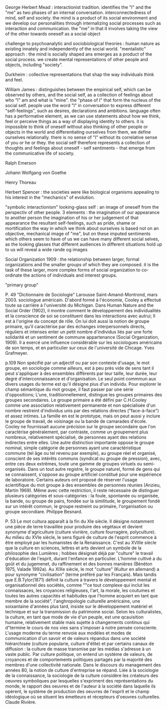 George Herbert Mead : interactionist tradition. identifies the "I" and the "me" as two phases of an internal conversation.
interconnectedness of mind, self and society.
the mind is a product of its social environment and we develop our personalities through internalizing social processes such as interaction and communication.
the "me" in that it involves taking the view of the other towards oneself as a social object

challenge to psychoanalytic and sociobiological theories : human nature as existing innately and independently of the social world.
"mentalistic" approach : the mind is socially shaped ans emerges as a product of the social process.
we create mental representations of other people and objects, including "society".

Durkheim : collective representations that shap the way individuals think and feel.

William James : 
distinguishes between the empirical self, which can be observed by others, and the social self, as a collection of feelings about who "I" am and what is "mine".
the "phase of I" that form the nucleus of the social self.
people use the word "I" in conversation to express different "self-feelings", such as desires, declarations and ambitions.
language often has a performative element, as we can use statements about how we think, feel or perceive things as a way of displaying identity to others.
it is impossible to think of oneself without also thinking of other people or objects in the world and differentiating ourselves from them, we define ourselves relationally.
there is no sense of "I" without its correlative sense of you or he or they.
the social self therefore represents a collection of thoughts and feelings about oneself - self sentiments - that emerge from the communicative life of society.

Ralph Emerson

Johann Wolfgang von Goethe

Henry Thoreau

Herbert Spencer : the societies were like biological organisms appealing to his interest in the "mechanics" of evolution.

"symbolic interactionism"
looking-glass self : an image of oneself from the perspectiv of other people.
3 elements : the imagination of our appearance to another person
the imagination of his or her judgement of that appearance
the resultant self-feelings, such as pride, shame or mortification
the way in which we think about ourselves is based not on an objective, mechanical image of "me", but on these imputed sentiments which others seem to have of us
we can have many different social selves, as the looking glasses that different audiences in different situations hold up to us will reveal a wide rande og images

Social Organization 1909 : the relationship between larger, formal organizations and the smaller groups of which they are composed.
it is the task of these larger, more complex forms of social organization to co-ordinate the actions of individuals and interest groups.

"primary group" 

P. 49 "Dictionnaire de Sociologie" Larousse Saint-Amand-Montrond, mars 2003.
sociologue américain. D'abord formé à l'économie, Cooley a effectué toute sa carrière à l'université du Michigan. Dans Human Nature and the Social Order (1902), il montre comment le développement des individualités et la conscience de soi se constituent dans les interactions avec autrui; Il est à l'origine du concept de rôle. On lui doit aussi la notion de groupe primaire, qu'il caractérise par des échanges interpersonnels directs, réguliers et intenses enter un petit nombre d'individus liés par une forte solidarité et un sentiment de commune appartenance (Social Organization, 1909). Il a exercé une influence considérable sur les sociologues américains de son temps, et en particulier sur ceux de l'université de Chicage. Yves Grafmeyer.

p.109
Non spécifié par un adjectif ou par son contexte d'usage, le mot groupe, en sociologie comme ailleurs, est à peu près vide de sens tant il peut s'appliquer à des ensembles différents par leur taille, leur durée, leur degré d'interconnaissance et d'organisation. Le seul point commmun aux divers usages du terme est qu'il désigne plus d'un individu. Pour explorer le champ sémantique du mot groupe, il faut passer par une série d'oppositions;
L'une, traditionnellement, distingue les groupes primaires des groupes secondaires. Le groupe primaire a été défini par C.H.Cooley comme une association relativement permanente et non spécialisée d'un nombre restreint d'individus unis par des relations directes ("face-à-face") et assez intimes. La famille en est le prototype, mais on peut aussi y inclure le groupe de travail, de voisinage ou la bande de camarades d'école. Cooley ne fournissait aucune précision sur le groupe secondaire que l'on caractérise généralement, par contraste, comme un groupement plus nombreux, relativement spécialisé, de personnes ayant des relations indirectes entre elles.
Une autre distinction importante oppose le groupe nominal, simple catégorie de personnes ayant une caractéristique commune (tel âge ou tel revenu par exemple), au groupe réel et organisé, conscient de ses intérêts communs (syndicat ou groupe de pression), avec, entre ces deux extrêmes, toute une gamme de groupes virtuels ou semi-organisés.
Dans un tout autre registre, le groupe naturel, formé de gens qui se connaissent, s'oppose au groupe artificiel constitué pour une expérience de laboratoire.
Certains auteurs ont proposé de réserver l'usage scientifique du mot groupe à des ensembles de personnes réunies (Anzieu, Martin 1969).
Même avec cette restriction, il reste nécessaire de distinguer plusieurs catégories et sous-catégories : la foule, spontanée ou organisée, la bande, ou groupe de pairs, fondée sur la similitude, le groupement fondé sur un intérêt commun, le groupe restreint ou primaire, l'organisation ou groupe secondiare. Philippe Besnard.

P. 53
Le mot cultura apparaît à la fin du XIe siècle. Il désigne notamment une pièce de terre travaillée pour produire des végétaux et devient synonyme d'agriculture (culture vivrière, culture fourragère, polyculture). Au milieu du XVIe siècle, le sens figuré de culture de l'esprit commence à être employé par les humanistes de la Renaissance. C'est au XVIIIe siècle que la culture en sciences, lettres et arts devient un symbole de la philosophie des Lumières ; 
hobbes désignait déjà par "culture" le travail d'éducation de l'esprit, durant l'enfance en particulier. L'homme cultivé a du goût et du jugemenet, du raffinement et des bonnes manières (Bénéton 1975, Valade 1992a). Au XIXe siècle, le mot "culture" (Kultur en allemand) a pour synonyme "civilisation" (terme préféré par les Français). Mais tandis que E.B.Tylor(1871) définit la culture à travers le développement mental et organisationnel des sociétés, comme ""ce tout complexe qui inclut les connaissaces, les croyances religieuses, l'art, la morale, les coutumes et toutes les autres capacités et habitudes que l'homme acquiert en tant que membre de la société", l'anghropologie culturelle américaine, une soixantaine d'années plus tard, insiste sur le développement matériel et technique et sur la transmission du patrimoine social. Selon les culturalistes, la culture, en tant que mode de vie d'un peuple, est une qcauisition humaine, relativement stable mais sujette à changements continus qui d"termine le cours de nos vies sans s'imposer à notre pensée consciente.
L'usage moderne du terme renvoie aux modèles et modes de communication d'un savoir et de valeurs répandus dans une société hiérarchisée (culture popularie, culture d'élite) et par certains canaux de diffusion : la culture de masse transmise par les médias s'adresse à un vaste public. Par culture politique, on entend un système de valeurs, de croyances et de comportements politiques partagés par la majorité des membres d'une collectivité nationale. Dans le discours du management des années 80, la notion de culture d'entreprise se répand.
Liée à la sociologie de la connaissance, la sociologie de la culture considère les créateurs des oeuvres symboliques par lesquelles s'expriment des représentations du monde, le rapport des oeuvres et de l'auteur à la société dans laquelle ils opèrent, le système de production des oeuvres de l'esprit et le champ idéologique où se situent les émetteurs et récepteurs d'oeuvres culturelles. Claude Rivière.

